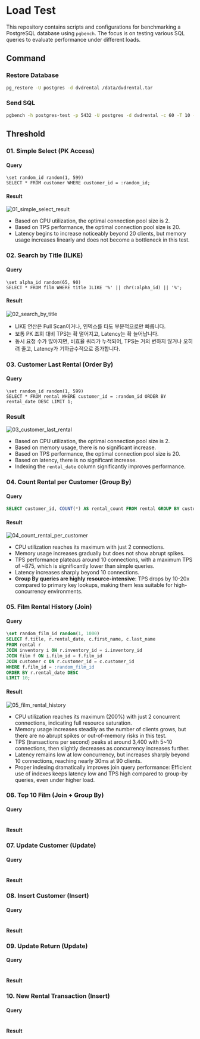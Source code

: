 # Load Test

This repository contains scripts and configurations for benchmarking a PostgreSQL database using `pgbench`. The focus is on testing various SQL queries to evaluate performance under different loads.

## Command

### Restore Database

```bash
pg_restore -U postgres -d dvdrental /data/dvdrental.tar
```

### Send SQL

```bash
pgbench -h postgres-test -p 5432 -U postgres -d dvdrental -c 60 -T 10 -f test/02_simple_select.sql --no-vacuum
```

## Threshold

### 01. Simple Select (PK Access)

#### Query

```
\set random_id random(1, 599)
SELECT * FROM customer WHERE customer_id = :random_id;
```

#### Result

![01_simple_select_result](results/01_simple_select_result.png)

- Based on CPU utilization, the optimal connection pool size is 2.
- Based on TPS performance, the optimal connection pool size is 20.
- Latency begins to increase noticeably beyond 20 clients, but memory usage increases linearly and does not become a bottleneck in this test.

### 02. Search by Title (ILIKE)

#### Query

```
\set alpha_id random(65, 90)
SELECT * FROM film WHERE title ILIKE '%' || chr(:alpha_id) || '%';
```

#### Result

![02_search_by_title](results/02_search_by_title.png)

- LIKE 연산은 Full Scan이거나, 인덱스를 타도 부분적으로만 빠릅니다.
- 보통 PK 조회 대비 TPS는 확 떨어지고, Latency는 확 늘어납니다.
- 동시 요청 수가 많아지면, 비효율 쿼리가 누적되어, TPS는 거의 변하지 않거나 오히려 줄고, Latency가 기하급수적으로 증가합니다.

### 03. Customer Last Rental (Order By)

#### Query

```
\set random_id random(1, 599)
SELECT * FROM rental WHERE customer_id = :random_id ORDER BY rental_date DESC LIMIT 1;
```
### Result

![03_customer_last_rental](results/03_customer_last_rental.png)

- Based on CPU utilization, the optimal connection pool size is 2.
- Based on memory usage, there is no significant increase.
- Based on TPS performance, the optimal connection pool size is 20.
- Based on latency, there is no significant increase.
- Indexing the `rental_date` column significantly improves performance.

### 04. Count Rental per Customer (Group By)

#### Query

```sql
SELECT customer_id, COUNT(*) AS rental_count FROM rental GROUP BY customer_id;
```

#### Result

![04_count_rental_per_customer](results/04_count_rental_per_customer.png)

- CPU utilization reaches its maximum with just 2 connections.
- Memory usage increases gradually but does not show abrupt spikes.
- TPS performance plateaus around 10 connections, with a maximum TPS of ~875, which is significantly lower than simple queries.
- Latency increases sharply beyond 10 connections.
- **Group By queries are highly resource-intensive**: TPS drops by 10-20x compared to primary key lookups, making them less suitable for high-concurrency environments.

### 05. Film Rental History (Join)

#### Query

```sql
\set random_film_id random(1, 1000)
SELECT f.title, r.rental_date, c.first_name, c.last_name
FROM rental r
JOIN inventory i ON r.inventory_id = i.inventory_id
JOIN film f ON i.film_id = f.film_id
JOIN customer c ON r.customer_id = c.customer_id
WHERE f.film_id = :random_film_id
ORDER BY r.rental_date DESC
LIMIT 10;
```

#### Result

![05_film_rental_history](results/05_film_rental_history.png)

- CPU utilization reaches its maximum (200%) with just 2 concurrent connections, indicating full resource saturation.
- Memory usage increases steadily as the number of clients grows, but there are no abrupt spikes or out-of-memory risks in this test.
- TPS (transactions per second) peaks at around 3,400 with 5~10 connections, then slightly decreases as concurrency increases further.
- Latency remains low at low concurrency, but increases sharply beyond 10 connections, reaching nearly 30ms at 90 clients.
- Proper indexing dramatically improves join query performance: Efficient use of indexes keeps latency low and TPS high compared to group-by queries, even under higher load.

### 06. Top 10 Film (Join + Group By)

#### Query

```sql
```

#### Result

### 07. Update Customer (Update)

#### Query

```sql
```

#### Result

### 08. Insert Customer (Insert)

#### Query

```sql
```


#### Result

### 09. Update Return (Update)

#### Query

```sql
```

#### Result

### 10. New Rental Transaction (Insert)

#### Query

```sql
```

#### Result
